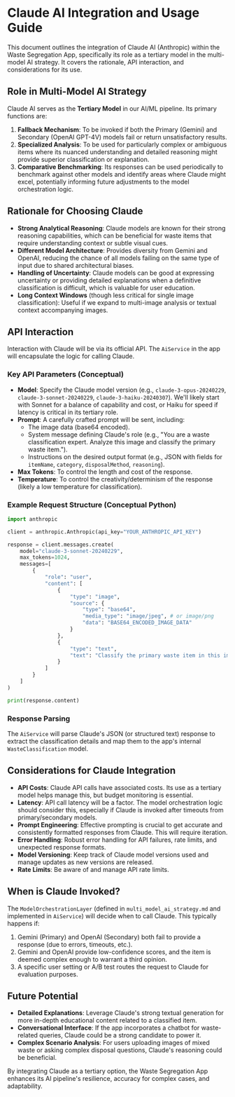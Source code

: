 # Claude AI Integration and Usage Guide

This document outlines the integration of Claude AI (Anthropic) within the Waste Segregation App, specifically its role as a tertiary model in the multi-model AI strategy. It covers the rationale, API interaction, and considerations for its use.

## Role in Multi-Model AI Strategy

Claude AI serves as the **Tertiary Model** in our AI/ML pipeline. Its primary functions are:

1.  **Fallback Mechanism**: To be invoked if both the Primary (Gemini) and Secondary (OpenAI GPT-4V) models fail or return unsatisfactory results.
2.  **Specialized Analysis**: To be used for particularly complex or ambiguous items where its nuanced understanding and detailed reasoning might provide superior classification or explanation.
3.  **Comparative Benchmarking**: Its responses can be used periodically to benchmark against other models and identify areas where Claude might excel, potentially informing future adjustments to the model orchestration logic.

## Rationale for Choosing Claude

-   **Strong Analytical Reasoning**: Claude models are known for their strong reasoning capabilities, which can be beneficial for waste items that require understanding context or subtle visual cues.
-   **Different Model Architecture**: Provides diversity from Gemini and OpenAI, reducing the chance of all models failing on the same type of input due to shared architectural biases.
-   **Handling of Uncertainty**: Claude models can be good at expressing uncertainty or providing detailed explanations when a definitive classification is difficult, which is valuable for user education.
-   **Long Context Windows** (though less critical for single image classification): Useful if we expand to multi-image analysis or textual context accompanying images.

## API Interaction

Interaction with Claude will be via its official API. The `AiService` in the app will encapsulate the logic for calling Claude.

### Key API Parameters (Conceptual)

-   **Model**: Specify the Claude model version (e.g., `claude-3-opus-20240229`, `claude-3-sonnet-20240229`, `claude-3-haiku-20240307`). We'll likely start with Sonnet for a balance of capability and cost, or Haiku for speed if latency is critical in its tertiary role.
-   **Prompt**: A carefully crafted prompt will be sent, including:
    -   The image data (base64 encoded).
    -   System message defining Claude's role (e.g., "You are a waste classification expert. Analyze this image and classify the primary waste item.").
    -   Instructions on the desired output format (e.g., JSON with fields for `itemName`, `category`, `disposalMethod`, `reasoning`).
-   **Max Tokens**: To control the length and cost of the response.
-   **Temperature**: To control the creativity/determinism of the response (likely a low temperature for classification).

### Example Request Structure (Conceptual Python)

```python
import anthropic

client = anthropic.Anthropic(api_key="YOUR_ANTHROPIC_API_KEY")

response = client.messages.create(
    model="claude-3-sonnet-20240229",
    max_tokens=1024,
    messages=[
        {
            "role": "user",
            "content": [
                {
                    "type": "image",
                    "source": {
                        "type": "base64",
                        "media_type": "image/jpeg", # or image/png
                        "data": "BASE64_ENCODED_IMAGE_DATA"
                    }
                },
                {
                    "type": "text",
                    "text": "Classify the primary waste item in this image. Provide its name, category (e.g., Wet Waste, Dry Recyclable, E-Waste, Hazardous), and a brief disposal instruction. Explain your reasoning."
                }
            ]
        }
    ]
)

print(response.content)
```

### Response Parsing

The `AiService` will parse Claude's JSON (or structured text) response to extract the classification details and map them to the app's internal `WasteClassification` model.

## Considerations for Claude Integration

-   **API Costs**: Claude API calls have associated costs. Its use as a tertiary model helps manage this, but budget monitoring is essential.
-   **Latency**: API call latency will be a factor. The model orchestration logic should consider this, especially if Claude is invoked after timeouts from primary/secondary models.
-   **Prompt Engineering**: Effective prompting is crucial to get accurate and consistently formatted responses from Claude. This will require iteration.
-   **Error Handling**: Robust error handling for API failures, rate limits, and unexpected response formats.
-   **Model Versioning**: Keep track of Claude model versions used and manage updates as new versions are released.
-   **Rate Limits**: Be aware of and manage API rate limits.

## When is Claude Invoked?

The `ModelOrchestrationLayer` (defined in `multi_model_ai_strategy.md` and implemented in `AiService`) will decide when to call Claude. This typically happens if:

1.  Gemini (Primary) and OpenAI (Secondary) both fail to provide a response (due to errors, timeouts, etc.).
2.  Gemini and OpenAI provide low-confidence scores, and the item is deemed complex enough to warrant a third opinion.
3.  A specific user setting or A/B test routes the request to Claude for evaluation purposes.

## Future Potential

-   **Detailed Explanations**: Leverage Claude's strong textual generation for more in-depth educational content related to a classified item.
-   **Conversational Interface**: If the app incorporates a chatbot for waste-related queries, Claude could be a strong candidate to power it.
-   **Complex Scenario Analysis**: For users uploading images of mixed waste or asking complex disposal questions, Claude's reasoning could be beneficial.

By integrating Claude as a tertiary option, the Waste Segregation App enhances its AI pipeline's resilience, accuracy for complex cases, and adaptability.